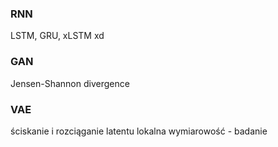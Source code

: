 ### RNN
LSTM, GRU, xLSTM xd
### GAN
Jensen-Shannon divergence
### VAE
ściskanie i rozciąganie latentu
lokalna wymiarowość - badanie